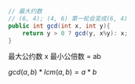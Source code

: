 ```java
// 最大约数
// (6, 4); (4, 6) 第一轮会变成(6, 4)
public int gcd(int x, int y){
    return y > 0 ? gcd(y, x%y): x;
}
```

最大公约数 x 最小公倍数 = ab

$gcd(a,b) * lcm(a,b) = a*b$
